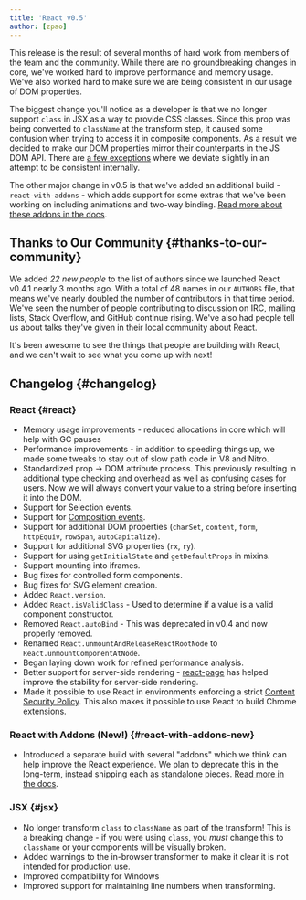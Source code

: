 ```yaml
---
title: 'React v0.5'
author: [zpao]
---
```


This release is the result of several months of hard work from members of the team and the community. While there are no groundbreaking changes in core, we've worked hard to improve performance and memory usage. We've also worked hard to make sure we are being consistent in our usage of DOM properties.

The biggest change you'll notice as a developer is that we no longer support `class` in JSX as a way to provide CSS classes. Since this prop was being converted to `className` at the transform step, it caused some confusion when trying to access it in composite components. As a result we decided to make our DOM properties mirror their counterparts in the JS DOM API. There are [a few exceptions](https://github.com/facebook/react/blob/master/src/dom/DefaultDOMPropertyConfig.js#L156) where we deviate slightly in an attempt to be consistent internally.

The other major change in v0.5 is that we've added an additional build - `react-with-addons` - which adds support for some extras that we've been working on including animations and two-way binding. [Read more about these addons in the docs](/docs/addons.html).

## Thanks to Our Community {#thanks-to-our-community}

We added _22 new people_ to the list of authors since we launched React v0.4.1 nearly 3 months ago. With a total of 48 names in our `AUTHORS` file, that means we've nearly doubled the number of contributors in that time period. We've seen the number of people contributing to discussion on IRC, mailing lists, Stack Overflow, and GitHub continue rising. We've also had people tell us about talks they've given in their local community about React.

It's been awesome to see the things that people are building with React, and we can't wait to see what you come up with next!

## Changelog {#changelog}

### React {#react}

- Memory usage improvements - reduced allocations in core which will help with GC pauses
- Performance improvements - in addition to speeding things up, we made some tweaks to stay out of slow path code in V8 and Nitro.
- Standardized prop -> DOM attribute process. This previously resulting in additional type checking and overhead as well as confusing cases for users. Now we will always convert your value to a string before inserting it into the DOM.
- Support for Selection events.
- Support for [Composition events](https://developer.mozilla.org/en-US/docs/Web/API/CompositionEvent).
- Support for additional DOM properties (`charSet`, `content`, `form`, `httpEquiv`, `rowSpan`, `autoCapitalize`).
- Support for additional SVG properties (`rx`, `ry`).
- Support for using `getInitialState` and `getDefaultProps` in mixins.
- Support mounting into iframes.
- Bug fixes for controlled form components.
- Bug fixes for SVG element creation.
- Added `React.version`.
- Added `React.isValidClass` - Used to determine if a value is a valid component constructor.
- Removed `React.autoBind` - This was deprecated in v0.4 and now properly removed.
- Renamed `React.unmountAndReleaseReactRootNode` to `React.unmountComponentAtNode`.
- Began laying down work for refined performance analysis.
- Better support for server-side rendering - [react-page](https://github.com/facebook/react-page) has helped improve the stability for server-side rendering.
- Made it possible to use React in environments enforcing a strict [Content Security Policy](https://developer.mozilla.org/en-US/docs/Security/CSP/Introducing_Content_Security_Policy). This also makes it possible to use React to build Chrome extensions.

### React with Addons (New!) {#react-with-addons-new}

- Introduced a separate build with several "addons" which we think can help improve the React experience. We plan to deprecate this in the long-term, instead shipping each as standalone pieces. [Read more in the docs](/docs/addons.html).

### JSX {#jsx}

- No longer transform `class` to `className` as part of the transform! This is a breaking change - if you were using `class`, you _must_ change this to `className` or your components will be visually broken.
- Added warnings to the in-browser transformer to make it clear it is not intended for production use.
- Improved compatibility for Windows
- Improved support for maintaining line numbers when transforming.
